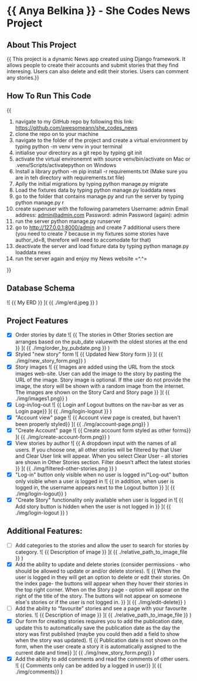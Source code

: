 # {{ Anya Belkina }} - She Codes News Project
## About This Project
{{ This project is a dynamic News app created using Django framework. It allows people to create their accounts and submit stories that they find interesing. Users can also delete and edit their stories. Users can comment any stories.}}
## How To Run This Code
{{
1) navigate to my GitHub repo by following this link: https://github.com/awesomeann/she_codes_news 
2) clone the repo on to your machine
3) navigate to the folder of the project and create a virtual environment by typing python -m venv venv in your terminal
4) initialise your directory as a git repo by typing git init
5) activate the virtual environemnt with source venv/bin/activate on Mac or .venv/Scripts/activatepython on Windows
6) Install a library python -m pip install -r requirements.txt (Make sure you are in teh directory with requirements.txt file)
6) Aplly the initial migrations by typing python manage.py migrate 
7) Load the fixtures data by typing python manage.py loaddata news
8) go to the folder that contains manage.py and run the server by typing python manage.py r
9) create superuser with the following parameters
Username: admin
Email address: admin@admin.com
Password: admin
Password (again): admin
10) run the server python manage.py runserver
11) go to http://127.0.0.1:8000/admin and create 7 additional users there (you need to create 7 because in my fixtures some stories have author_id=8, therefore will need to accomodate for that)
12) deactivate the server and load fixture data by typing python manage.py loaddata news
13) run the server again and enjoy my News website =^.^=





}}

## Database Schema
![ {{ My ERD }} ]( {{ ./img/erd.jpeg }} )
## Project Features
- [X] Order stories by date
![ {{ The stories in Other Stories section are arranges based on the pub_date valuewith the oldest stories at the end }} ]( {{ ./img/order_by_pubdate.png }} )
- [X] Styled "new story" form
![ {{ Updated New Story form }} ]( {{ ./img/new_story_form.png}} )
- [X] Story images
![ {{ Images are added using the URL from the stock images web-site. User can add the image to the story by pasting the URL of the image. Story image is optional. If tthe user do not provide the image, the story will be shown with a random image from the internet. The images are shown on the Story Card and Story page }} ]( {{ ./img/images1.png}} )
- [X] Log-in/log-out
![ {{ Login anf Logout buttons on the nav-bar as ver as Login page}} ]( {{ ./img/login-logout }} )
- [X] "Account view" page
![ {{ Account view page is created, but haven't been properly styled}} ]( {{ ./img/account-page.png}} )
- [X] "Create Account" page
![ {{ Create account form styled as other forms}} ]( {{ ./img/create-account-form.png}} )
- [X] View stories by author
![ {{ A dropdown input with the names of all users. If you choose one, all other stories will be filtered by that User and Clear User link will appear. When you select Clear User - all stories are shown in Other Stories section. Filter doesn't affect the latest stories }} ]( {{ ./img/filtered-other-stories.png }} )
- [X] "Log-in" button only visible when no user is logged in/"Log-out" button
only visible when a user *is* logged in
![ {{ in addition, when user is logged in, the username appears next to the Logout button }} ]( {{ ./img/login-logout}} )
- [X] "Create Story" functionality only available when user is logged in
![ {{ Add story button is hidden when the user is not logged in }} ]( {{ ./img/login-logout }} )
## Additional Features:
- [ ] Add categories to the stories and allow the user to search for stories by
category.
![ {{ Description of image }} ]( {{ ./relative_path_to_image_file }} )
- [X] Add the ability to update and delete stories (consider permissions - who
should be allowed to update or and/or delete stories).
![ {{ When the user is logged in they will get an option to delete or edit their stories. On the index page- the buttons will appear when they hover their stories in the top right corner. When on the Story page - option will appear on the right of the title of the story. The buttons will not appear on someone else's stories or if the user is not logged in. }} ]( {{ ./img/edit-delete}} )
- [ ] Add the ability to “favourite” stories and see a page with your favourite
stories.
![ {{ Description of image }} ]( {{ ./relative_path_to_image_file }} )
- [X] Our form for creating stories requires you to add the publication date,
update this to automatically save the publication date as the day the
story was first published (maybe you could then add a field to show
when the story was updated).
![ {{ Publication date is not shown on the form, when the user create a story it is automatically assigned to the current date and time}} ]( {{ ./img/new_story_form.png}} )
- [X] Add the ability to add comments and read the comments of other users.
![ {{ Comments only can be added by a logged in user}} ]( {{ ./img/comments}} )
